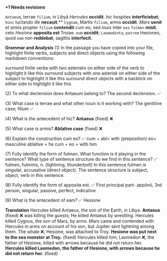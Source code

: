 **+1 Needs revisions**

`Antaeum`, terrae `filium`, in Libyā *Hercules* **occidit**. *hic* hospites **interficiebat**; `hunc` luctando *ille* **necauit**.** `Cygnum`, Martis `filium`, armis **occidit**. *Mars* **uenit** et armis propter `filium` **contendit** cum eo, sed *Iouis* inter `eos` `fulmen` **misit**. ceto *Hesione* **apposita est** Troiae. `eum` **occidit**; `Laomedonta`, `patrem` Hesiones, quod `eam` non **reddebat**, sagittis **interfecit**.

**Grammar and Analysis**
(1) In the passage you have copied into your file, highlight finite verbs, subjects and direct objects using the following markdown conventions:

surround finite verbs with two asterisks on either side of the verb to highlight it like this
surround subjects with one asterisk on either side of the subject to highlight it like this
surround direct objects with a backtick on either side to highlight it like this

(2) To what declension does Antaeum belong to?
The second declension.  ✅

(3) What case is terrae and what other noun is it working with?
The gentitive case; filium  ✅

(4) What is the antecedent of hic?
**Antaeus** (fixed) ❌

(5) What case is armis?
**Ablative case** (fixed) ❌

(6) Explain the construction cum eo?  ✅
cum + abl= with (preposition) eo= masculine ablative = he 
cum + eo = with him 

(7) Fully identify the form of fulmen. What function is it playing in the sentence? What type of sentence structure do we find in this sentence?  ✅
fulmen, fulminis, n. (lightning, thunderbolt) 
In this sentence fulmen is singular, accusative (direct object).
The sentence structure is subject, object, verb in this sentence. 

(8) Fully identify the form of apposita est.  ✅
First principal part- appōnō, 3rd person, singular, passive, perfect, indicative 

(9) What is the antecedent of eam?  ✅
Hesione 

**Translation**
Hercules killed Antaeus, the son of the Earth, in Libya. 
**Antaeus** (fixed) ❌ was killing the guests; He killed Antaeus by wrestling. 
Hercules killed Cygnus, the son of Mars, by arms. 
Mars came and contended with Hercules in arms on account of his son, but Jupiter sent lightning among them.
The whale ❌, Hesione, was attached to Troy. **Hesione was put next to the sea monster at Troy.** (fixed) 
Hercules killed him; 
Laomedon ❌, the father of Hesione, killed with arrows because he did not return her. **Hercules killed Laomedon, the father of Hesione, with arrows because he did not return her.** (fixed) 
